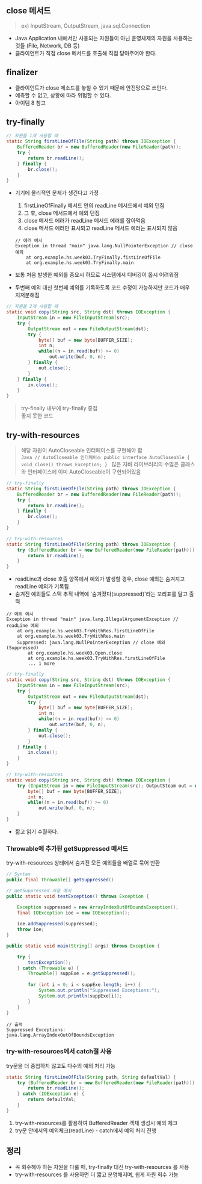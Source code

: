 ## close 메서드
> ex) InputStream, OutputStream, java.sql.Connection
- Java Application 내에서만 사용되는 자원들이 아닌 운영체제의 자원을 사용하는 것들 (File, Network, DB 등)
- 클라이언트가 직접 close 메서드를 호출해 직접 닫아주어야 한다.

## finalizer
- 클라이언트가 close 메소드를 놓칠 수 있기 때문에 안전망으로 쓰인다.
- 예측할 수 없고, 상황에 따라 위험할 수 있다.
- 아이템 8 참고

## try-finally
```Java
// 자원을 1개 사용할 때
static String firstLineOfFile(String path) throws IOException {
    BufferedReader br = new BufferedReader(new FileReader(path));
    try {
        return br.readLine();
    } finally {
        br.close();
    }
}
```
- 기기에 물리적인 문제가 생긴다고 가정   
    1. firstLineOfFinally 메서드 안의 readLine 메서드에서 예외 던짐
    2. 그 후, close 메서드에서 예외 던짐   
    3. close 메서드 에러가 readLine 메서드 에러를 잡아먹음
    4. close 메서드 에러만 표시되고 readLine 메서드 에러는 표시되지 않음
    
    ```
    // 에러 예시 
    Exception in thread "main" java.lang.NullPointerException // close 예외 
        at org.example.hs.week03.TryFinally.fistLineOfFile
        at org.example.hs.week03.TryFinally.main
    ```
    
    
- 보통 처음 발생한 예외를 중요시 하므로 시스템에서 디버깅이 몹시 어려워짐
- 두번째 예외 대신 첫번째 예외를 기록하도록 코드 수정이 가능하지만 코드가 매우 지저분해짐

```Java
// 자원을 2개 사용할 때
static void copy(String src, String dst) throws IOException {
    InputStream in = new FileInputStream(src);
    try {
        OutputStream out = new FileOutputStream(dst);
        try {
            byte[] buf = new byte[BUFFER_SIZE];
            int n;
            while((n = in.read(buf)) >= 0)
                out.write(buf, 0, n);
        } finally {
            out.close();
        }
    } finally {
        in.close();
    }
}
```
> try-finally 내부에 try-finally 중첩   
> 좋지 못한 코드   


## try-with-resources
> 해당 자원이 AutoCloseable 인터페이스를 구현해야 함   
    ```Java
    // AutoCloseable 인터페이스
    public interface AutoCloseable {
        void close() throws Exception;
    }
    ```
> 많은 자바 라이브러리의 수많은 클래스와 인터페이스에 이미 AutoCloseable이 구현되어있음

``` Java
// try-finally
static String firstLineOfFile(String path) throws IOException {
    BufferedReader br = new BufferedReader(new FileReader(path));
    try {
        return br.readLine();
    } finally {
        br.close();
    }
}

// try-with-resources
static String firstLineOfFile(String path) throws IOException {
    try (BufferedReader br = new BufferedReader(new FileReader(path))) {
        return br.readLine();
    }
}
```

- readLine과 close 호출 양쪽에서 예외가 발생할 경우, close 예외는 숨겨지고 readLine 예외가 기록됨
- 숨겨진 예외들도 스택 추적 내역에 '숨겨졌다(suppressed)'라는 꼬리표를 달고 출력

```
// 예외 예시
Exception in thread "main" java.lang.IllegalArgumentException // readLine 예외
    at org.example.hs.week03.TryWithRes.firstLineOfFile
    at org.example.hs.week03.TryWithRes.main
    Suppressed: java.lang.NullPointerException // close 예외 (Suppressed)
        at org.example.hs.week03.Open.close
        at org.example.hs.week03.TryWithRes.firstLineOfFile
        ... 1 more
```

``` Java
// try-finally
static void copy(String src, String dst) throws IOException {
    InputStream in = new FileInputStream(src);
    try {
        OutputStream out = new FileOutputStream(dst);
        try {
            byte[] buf = new byte[BUFFER_SIZE];
            int n;
            while((n = in.read(buf)) >= 0)
                out.write(buf, 0, n);
        } finally {
            out.close();
        }
    } finally {
        in.close();
    }
}

// try-with-resources
static void copy(String src, String dst) throws IOException {
    try (InputStream in = new FileInputStream(src); OutputSteam out = new FileOutputStream(dst)) {
        byte[] buf = new byte[BUFFER_SIZE];
        int n;
        while((n = in.read(buf)) >= 0)
            out.write(buf, 0, n);
    }
}
```

- 짧고 읽기 수월하다.

### Throwable에 추가된 getSuppressed 메서드   
try-with-resources 상태에서 숨겨진 모든 예외들을 배열로 묶어 반환 
```Java
// Syntax
public final Throwable[] getSuppressed()
```

```Java
// getSuppressed 사용 예시
public static void testException() throws Exception { 

    Exception suppressed = new ArrayIndexOutOfBoundsException(); 
    final IOException ioe = new IOException();  
    
    ioe.addSuppressed(suppressed); 
    throw ioe; 
} 

public static void main(String[] args) throws Exception {

    try { 
        testException(); 
    } catch (Throwable e) {  
        Throwable[] suppExe = e.getSuppressed(); 
        
        for (int i = 0; i < suppExe.length; i++) { 
            System.out.println("Suppressed Exceptions:"); 
            System.out.println(suppExe[i]); 
        } 
    } 
} 
```
```
// 출력
Suppressed Exceptions:
java.lang.ArrayIndexOutOfBoundsException
```

### try-with-resources에서 catch절 사용   
try문을 더 중첩하지 않고도 다수의 예외 처리 가능 

```Java
static String firstLineOfFile(String path, String defaultVal) {
    try (BufferedReader br = new BufferedReader(new FileReader(path))) {
        return br.readLine();
    } catch (IOException e) {
        return defaultVal;
    }
}
```
1. try-with-resources를 활용하여 BufferedReader 객체 생성시 예외 체크
2. try문 안에서의 예외체크(readLine) - catch에서 예외 처리 진행   


## 정리
- 꼭 회수해야 하는 자원을 다룰 때, try-finally 대신 try-with-resources 를 사용
- try-with-resources 를 사용하면 더 짧고 분명해지며, 쉽게 자원 회수 가능 
